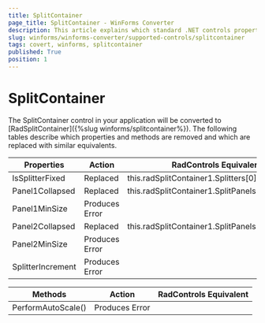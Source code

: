 ```yaml
---
title: SplitContainer
page_title: SplitContainer - WinForms Converter
description: This article explains which standard .NET controls properties are removed and which are replaced with similar equivalents. 
slug: winforms/winforms-converter/supported-controls/splitcontainer
tags: covert, winforms, splitcontainer
published: True
position: 1
---
```


# SplitContainer

The SplitContainer control in your application will be converted to [RadSplitContainer]({%slug winforms/splitcontainer%}). The following tables describe which properties and methods are removed and which are replaced with similar equivalents.

|Properties|Action|RadControls Equivalent|
|---|---|---|
|IsSplitterFixed |Replaced|this.radSplitContainer1.Splitters[0].Fixed |
|Panel1Collapsed|Replaced|this.radSplitContainer1.SplitPanels[0].Collapsed|
|Panel1MinSize |Produces Error||
|Panel2Collapsed|Replaced|this.radSplitContainer1.SplitPanels[1].Collapsed |
|Panel2MinSize |Produces Error||
|SplitterIncrement|Produces Error||

|Methods|Action|RadControls Equivalent|
|---|---|---|
|PerformAutoScale()|Produces Error||
